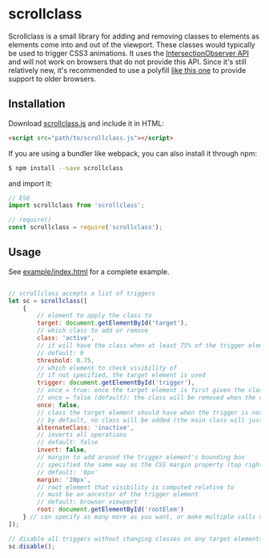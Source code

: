 scrollclass
===========

Scrollclass is a small library for adding and removing classes to elements as
elements come into and out of the viewport. These classes would typically be
used to trigger CSS3 animations. It uses the
[IntersectionObserver API](https://developer.mozilla.org/en-US/docs/Web/API/IntersectionObserver)
and will not work on browsers that do not provide this API. Since it's still
relatively new, it's recommended to use a polyfill
[like this one](https://github.com/w3c/IntersectionObserver/tree/master/polyfill)
to provide support to older browsers.

Installation
------------

Download [scrollclass.js](https://raw.githubusercontent.com/190n/scrollclass/master/scrollclass.js)
and include it in HTML:

```html
<script src="path/to/scrollclass.js"></script>
```

If you are using a bundler like webpack, you can also install it through npm:

```bash
$ npm install --save scrollclass
```

and import it:

```js
// ES6
import scrollclass from 'scrollclass';

// require()
const scrollclass = require('scrollclass');
```

Usage
-----

See [example/index.html](https://github.com/190n/scrollclass/blob/master/example/index.html)
for a complete example.

```js

// scrollclass accepts a list of triggers
let sc = scrollclass([
    {
        // element to apply the class to
        target: document.getElementById('target'),
        // which class to add or remove
        class: 'active',
        // it will have the class when at least 75% of the trigger element is visible
        // default: 0
        threshold: 0.75,
        // which element to check visibility of
        // if not specified, the target element is used
        trigger: document.getElementById('trigger'),
        // once = true: once the target element is first given the class, it will never be removed
        // once = false (default): the class will be removed when the condition is no longer met
        once: false,
        // class the target element should have when the trigger is not visible
        // by default, no class will be added (the main class will just be removed)
        alternateClass: 'inactive',
        // inverts all operations
        // default: false
        invert: false,
        // margin to add around the trigger element's bounding box
        // specified the same way as the CSS margin property (top right bottom left)
        // default: '0px'
        margin: '20px',
        // root element that visibility is computed relative to
        // must be an ancestor of the trigger element
        // default: browser viewport
        root: document.getElementById('rootElem')
    } // can specify as many more as you want, or make multiple calls to scrollclass
]);

// disable all triggers without changing classes on any target elements
sc.disable();
```
